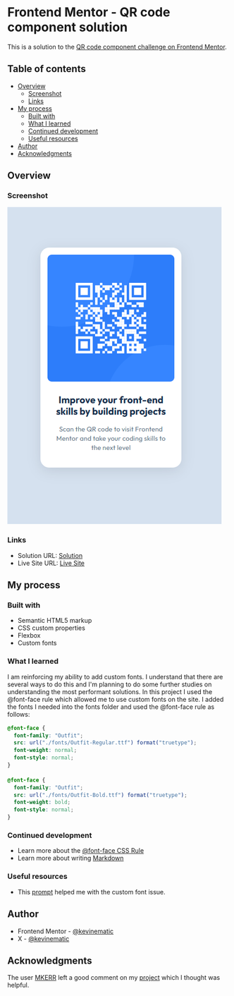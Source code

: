 # Frontend Mentor - QR code component solution

This is a solution to the [QR code component challenge on Frontend Mentor](https://www.frontendmentor.io/challenges/qr-code-component-iux_sIO_H).

## Table of contents

- [Overview](#overview)
  - [Screenshot](#screenshot)
  - [Links](#links)
- [My process](#my-process)
  - [Built with](#built-with)
  - [What I learned](#what-i-learned)
  - [Continued development](#continued-development)
  - [Useful resources](#useful-resources)
- [Author](#author)
- [Acknowledgments](#acknowledgments)

## Overview

### Screenshot

![](./images/qr-code-component.png)

### Links

- Solution URL: [Solution](https://www.frontendmentor.io/solutions/static-page-using-flex-box--tvAVgaFeS)
- Live Site URL: [Live Site](https://qr-code-component-kev.netlify.app/)

## My process

### Built with

- Semantic HTML5 markup
- CSS custom properties
- Flexbox
- Custom fonts

### What I learned

I am reinforcing my ability to add custom fonts. I understand that there are several ways to do this and I'm planning to do some further studies on understanding the most performant solutions. In this project I used the @font-face rule which allowed me to use custom fonts on the site. I added the fonts I needed into the fonts folder and used the @font-face rule as follows:

```css
@font-face {
  font-family: "Outfit";
  src: url("./fonts/Outfit-Regular.ttf") format("truetype");
  font-weight: normal;
  font-style: normal;
}

@font-face {
  font-family: "Outfit";
  src: url("./fonts/Outfit-Bold.ttf") format("truetype");
  font-weight: bold;
  font-style: normal;
}
```

### Continued development

- Learn more about the [@font-face CSS Rule](https://developer.mozilla.org/en-US/docs/Web/CSS/@font-face)
- Learn more about writing [Markdown](https://www.markdownguide.org/)

### Useful resources

- This [prompt](https://chatgpt.com/share/67fcbfc8-c468-8010-8f3a-7d3fbfa33755) helped me with the custom font issue.

## Author

- Frontend Mentor - [@kevinematic](https://www.frontendmentor.io/profile/kevinematic)
- X - [@kevinematic](https://x.com/kevinematic)

## Acknowledgments

The user [MKERR](https://www.frontendmentor.io/profile/mkerr-github) left a good comment on my [project](https://www.frontendmentor.io/solutions/static-page-using-flex-box--tvAVgaFeS) which I thought was helpful.
